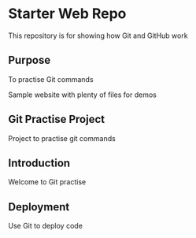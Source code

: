 # Starter Web Repo

This repository is for showing how Git and GitHub work

## Purpose

To practise Git commands

Sample website with plenty of files for demos

## Git Practise Project

Project to practise git commands

## Introduction
Welcome to Git practise

## Deployment
Use Git to deploy code
